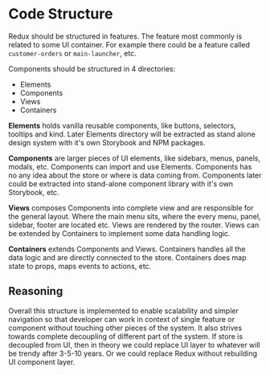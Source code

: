 # Code Structure

Redux should be structured in features. The feature most commonly is related to some UI container. For example there could be a feature called `customer-orders` or `main-launcher`, etc.

Components should be structured in 4 directories:

- Elements
- Components
- Views
- Containers

**Elements** holds vanilla reusable components, like buttons, selectors, tooltips and kind. Later Elements directory will be extracted as stand alone design system with it's own Storybook and NPM packages.

**Components** are larger pieces of UI elements, like sidebars, menus, panels, modals, etc. Components can import and use Elements. Components has no any idea about the store or where is data coming from. Components later could be extracted into stand-alone component library with it's own Storybook, etc.

**Views** composes Components into complete view and are responsible for the general layout. Where the main menu sits, where the every menu, panel, sidebar, footer are located etc. Views are rendered by the router. Views can be extended by Containers to implement some data handling logic.

**Containers** extends Components and Views. Containers handles all the data logic and are directly connected to the store. Containers does map state to props, maps events to actions, etc.

## Reasoning

Overall this structure is implemented to enable scalability and simpler navigation so that developer can work in context of single feature or component without touching other pieces of the system. It also strives towards complete decoupling of different part of the system. If store is decoupled from UI, then in theory we could replace UI layer to whatever will be trendy after 3-5-10 years. Or we could replace Redux without rebuilding UI component layer.
